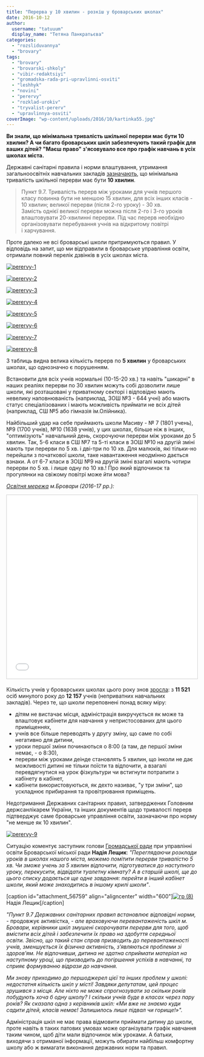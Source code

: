 ```yaml
---
title: "Перерва у 10 хвилин - розкіш у броварських школах"
date: 2016-10-12
author: 
  username: "tatuuum"
  display_name: "Тетяна Панкратьєва"
categories: 
  - "rozsliduvannya"
  - "brovary"
tags: 
  - "brovary"
  - "brovarski-shkoly"
  - "vibir-redaktsiyi"
  - "gromadska-rada-pri-upravlinni-osviti"
  - "leshhyk"
  - "novini"
  - "perervy"
  - "rozklad-urokiv"
  - "tryvalist-pererv"
  - "upravlinnya-osviti"
coverImage: "wp-content/uploads/2016/10/kartinka55.jpg"
---
```


**Ви знали, що мінімальна тривалість шкільної перерви має бути 10 хвилин? А чи багато броварських шкіл забезпечують такий графік для ваших дітей? "Маєш право" з'ясовувало все про графік навчань в усіх школах міста.**

Державні санітарні правила і норми влаштування, утримання загальноосвітніх навчальних закладів [зазначають](https://mon.gov.ua/content/%D0%9E%D1%81%D0%B2%D1%96%D1%82%D0%B0/derz-stan.pdf), що мінімальна тривалість шкільної перерви має бути **10 хвилин**.

> Пункт 9.7. Тривалість перерв між уроками для учнів першого класу повинна бути не меншою 15 хвилин, для всіх інших класів - 10 хвилин; великої перерви (після 2-го уроку) - 30 хв. Замість однієї великої перерви можна після 2-го і 3-го уроків влаштовувати 20-хвилинні перерви. Під час перерв необхідно організовувати перебування учнів на відкритому повітрі і харчування.

Проте далеко не всі броварські школи притримуються правил. У відповідь на запит, що ми відправили в броварське управління освіти, отримали повний перелік дзвінків в усіх школах міста.

[![perervy-1](https://mpz.brovary.org/wp-content/uploads/2016/10/perervy-1.jpg)](https://mpz.brovary.org/wp-content/uploads/2016/10/perervy-1.jpg)

[![perervy-2](https://mpz.brovary.org/wp-content/uploads/2016/10/perervy-2.jpg)](https://mpz.brovary.org/wp-content/uploads/2016/10/perervy-2.jpg)

[![perervy-3](https://mpz.brovary.org/wp-content/uploads/2016/10/perervy-3.jpg)](https://mpz.brovary.org/wp-content/uploads/2016/10/perervy-3.jpg)

[![perervy-4](https://mpz.brovary.org/wp-content/uploads/2016/10/perervy-4.jpg)](https://mpz.brovary.org/wp-content/uploads/2016/10/perervy-4.jpg)

[![perervy-5](https://mpz.brovary.org/wp-content/uploads/2016/10/perervy-5.jpg)](https://mpz.brovary.org/wp-content/uploads/2016/10/perervy-5.jpg)

[![perervy-6](https://mpz.brovary.org/wp-content/uploads/2016/10/perervy-6.jpg)](https://mpz.brovary.org/wp-content/uploads/2016/10/perervy-6.jpg)

[![perervy-7](https://mpz.brovary.org/wp-content/uploads/2016/10/perervy-7.jpg)](https://mpz.brovary.org/wp-content/uploads/2016/10/perervy-7.jpg)

[![perervy-8](https://mpz.brovary.org/wp-content/uploads/2016/10/perervy-8.jpg)](https://mpz.brovary.org/wp-content/uploads/2016/10/perervy-8.jpg)

З таблиць видна велика кількість перерв по **5 хвилин** у броварських школах, що однозначно є порушенням.

Встановити для всіх учнів нормальні (10-15-20 хв.) та навіть "шикарні" в наших реаліях перерви по 30 хвилин можуть собі дозволити лише школи, які розташовані у приватному секторі і відповідно мають невелику наповнюваність (наприклад, ЗОШ №3 - 644 учні) або мають статус спеціалізованих і мають можливість приймати не всіх дітей (наприклад, СШ №5 або гімназія ім.Олійника).

Найбільший удар на себе приймають школи Масиву - № 7 (1801 учень), №9 (1700 учнів), №10 (1638 учнів), у цих школах, більше ніж в інших, "оптимізують" навчальний день, скорочуючи перерви між уроками до 5 хвилин. Так, 5-6 класи в СШ №7 та 5-ті класи в ЗОШ №10 на другій зміні мають три перерви по 5 хв. і дві-три по 10 хв. Для малюків, які тільки-но перейшли з початкової школи, таке навантаження неодмінно дається взнаки. А от 6-7 класи в ЗОШ №9 на другій зміні взагалі мають чотири перерви по 5 хв. і лише одну по 10 хв.! Про який відпочинок та прогулянки на свіжому повітрі може йти мова?

_[Освітня мережа](https://brovary-rada.gov.ua/documents/24433.html) м.Бровари (2016-17 рр.):_

<iframe style="border: 1px solid #CCC; border-width: 1px; margin-bottom: 5px; max-width: 100%;" src="//www.slideshare.net/slideshow/embed_code/key/1dLZMkPssO59nL" width="595" height="485" frameborder="0" marginwidth="0" marginheight="0" scrolling="no" allowfullscreen="allowfullscreen"></iframe>

Кількість учнів у броварських школах цього року знов [зросла](https://mpz.brovary.org/statystychni-dani-2015-roku-po-osvitnij-merezhi-mista-grupy-klasy-druga-zmina/): з **11 521** осіб минулого року до **12 157** учнів (неприватних навчальних закладів). Через те, що школи переповнені понад всяку міру:

- дітям не вистачає місця, адміністрація викручується як може та влаштовує кабінети для навчання у непристосованих для цього приміщеннях,
- учнів все більше переводять у другу зміну, що саме по собі негативно для дитини,
- уроки першої зміни починаються о 8:00 (а там, де першої зміни немає, - о 8:30),
- перерви між уроками деінде становлять 5 хвилин, що інколи не дає можливості дитині не тільки поїсти та відпочити, а взагалі перевдягнутися на урок фізкультури чи встигнути потрапити з кабінету в кабінет,
- кабінети використовуються, як дехто називає, "у три зміни", що ускладнює прибирання та провітрювання приміщень.

Недотримання Державних санітарних правил, затверджених Головним держсанлікарем України, та інших документів щодо тривалості перерв підтверджує саме броварське управління освіти, зазначаючи про норму "не менше як 10 хвилин".

[![perervy-9](https://mpz.brovary.org/wp-content/uploads/2016/10/perervy-9.jpg)](https://mpz.brovary.org/wp-content/uploads/2016/10/perervy-9.jpg)

Ситуацію коментує заступник голови [Громадської ради](https://mpz.brovary.org/gromadska-rada-pry-upravlinni-osvity-dosyagnennya-za-rik/) при управлінні освіти Броварської міської ради **Надія Лещик**: _"Переглядаючи розклади уроків в школах нашого міста, можемо помітити перерви тривалістю 5 хв. Чи зможе учень за 5 хвилин відпочити, підготуватися до наступного уроку, перекусити, відвідати туалетну кімнату? А в старшій школі, ще до цього списку додається ще одне завдання: перейти в інший кабінет школи, який може знаходитись в іншому крилі школи"_.

\[caption id="attachment\_56759" align="aligncenter" width="600"\][![гр (8)](https://mpz.brovary.org/wp-content/uploads/2016/05/gr-8.jpg)](https://mpz.brovary.org/wp-content/uploads/2016/05/gr-8.jpg) Надія Лещик\[/caption\]

_"Пункт 9.7 Державних санітарних правил встановлює відповідні норми,_ - продовжує активістка, _\- але враховуючи перевантаженість шкіл м. Бровари, керівники шкіл змушені скорочувати перерви для того, щоб вмістити всіх дітей і забезпечити їх право на здобуття середньої освіти. Звісно, що такий стан справ призводить до перевантаженості учнів, зменшується їх фізична активність, з’являються проблеми зі здоров’ям. Не відпочивши, дитина не здатна сприймати матеріал на наступному уроці, що призводить до погіршення успіхів в навчанні, та сприяє формуванню відрази до навчання._

_Ми знову приходимо до першоджерел цієї та інших проблем у школі: недостатня кількість шкіл у місті! Завдяки депутатам, цей процес зрушився з місця. Але ніхто не може спрогнозувати за скільки років побудують хоча б одну школу? І скільки учнів буде в класах через пару років? Як сказала одна з керівників шкіл: «Ми вже не знаємо куди садити дітей, класів немає! Залишилось лише підвал чи горище!»"._

Адміністрація шкіл не має права відмовити приймати дитину до школи, проте навіть в таких патових умовах може організувати графік навчання таким чином, щоб діти мали відпочинок між уроками. А батьки, виходячи з отриманої інформації, можуть обирати найбільш комфортну школу або ж вимагати виконання державних норм та правил.
